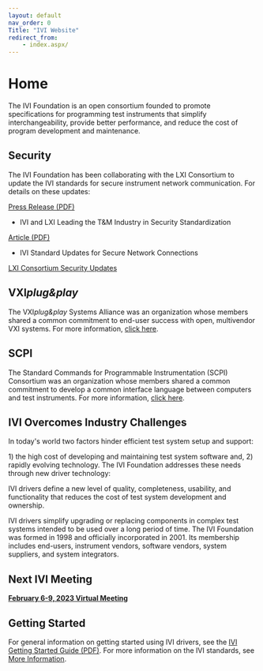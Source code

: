 ```yaml
---
layout: default
nav_order: 0
Title: "IVI Website"
redirect_from: 
    - index.aspx/
---
```


# Home

The IVI Foundation is an open consortium founded to promote
specifications for programming test instruments that simplify
interchangeability, provide better performance, and reduce the cost of
program development and maintenance.

## Security<span class="style1"> </span>

The IVI Foundation has been collaborating with the LXI Consortium to
update the IVI standards for secure instrument network communication.
For details on these updates:


[Press Release (PDF)](https://lxistandard.org/Documents/News/2022-08_IVI_and_LXI_Press_Release.pdf)

- IVI and LXI Leading the T&M Industry in Security Standardization

[Article (PDF)](https://lxistandard.org/Documents/Articles/IviSecurityFeatures.pdf)


- IVI Standard Updates for Secure Network Connections

[LXI Consortium Security Updates](https://lxistandard.org/)

## VXI*plug&play*<span class="style1"> </span>

The VXI*plug&play* Systems Alliance was an organization whose members
shared a common commitment to end-user success with open, multivendor
VXI systems. For more information, [click here](VXIPlug_Play/Default.html).

## SCPI

The Standard Commands for Programmable Instrumentation (SCPI) Consortium
was an organization whose members shared a common commitment to develop
a common interface language between computers and test instruments. For
more information, [click here](scpi/Default.html).

## IVI Overcomes Industry Challenges

In today's world two factors hinder efficient test system setup and
support:

1\) the high cost of developing and maintaining test system software
and, 2) rapidly evolving technology. The IVI Foundation addresses these
needs through new driver technology:

IVI drivers define a new level of quality, completeness, usability, and
functionality that reduces the cost of test system development and
ownership.

IVI drivers simplify upgrading or replacing components in complex test
systems intended to be used over a long period of time. The IVI
Foundation was formed in 1998 and officially incorporated in 2001. Its
membership includes end-users, instrument vendors, software vendors,
system suppliers, and system integrators.

## Next IVI Meeting

[**February 6-9, 2023 Virtual Meeting**](assets/meetings/2023Feb/Default-FEB2023.html)

## Getting Started

For general information on getting started using IVI drivers, see the
[IVI Getting Started Guide (PDF)](downloads/IVI-GSG-CurrentVersion.pdf).  For more
information on the IVI standards, see [More Information](resources/Default.html).

